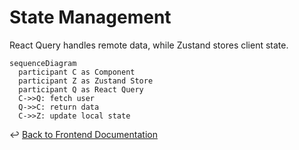 # State Management

React Query handles remote data, while Zustand stores client state.

```mermaid
sequenceDiagram
  participant C as Component
  participant Z as Zustand Store
  participant Q as React Query
  C->>Q: fetch user
  Q->>C: return data
  C->>Z: update local state
```

↩ [Back to Frontend Documentation](./_index.md)
